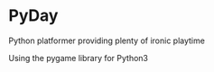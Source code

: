 # PyDay
Python platformer providing plenty of ironic playtime

Using the pygame library for Python3
